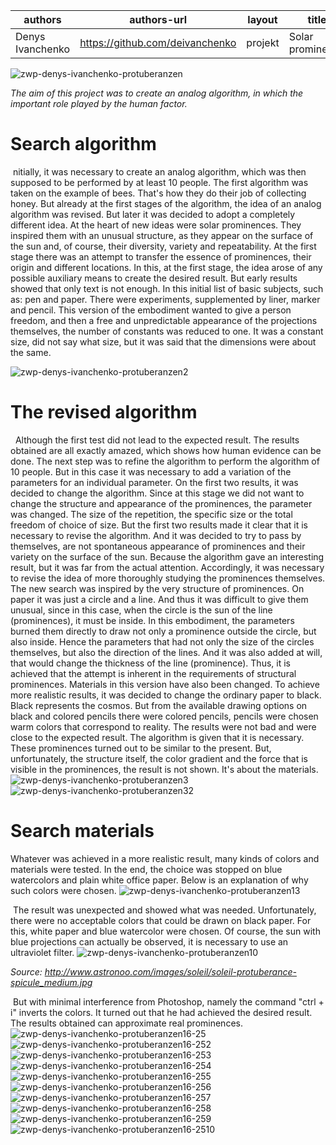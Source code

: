 | authors | authors-url | layout | title | type |
| ------ | ------ | ------ | ------ | ------ |
| Denys Ivanchenko | https://github.com/deivanchenko | projekt | Solar prominence | projekt |

![zwp-denys-ivanchenko-protuberanzen](https://github.com/deivanchenko/gestalten-in-code-1/blob/master/projects/solar-prominence/thumb.png)


*The aim of this project was to create an analog algorithm, in which the important role played by the human factor.*

#  Search algorithm
​
nitially, it was necessary to create an analog algorithm, which was then supposed to be performed by at least 10 people. The first algorithm was taken on the example of bees. That's how they do their job of collecting honey. But already at the first stages of the algorithm, the idea of ​​an analog algorithm was revised. But later it was decided to adopt a completely different idea. At the heart of new ideas were solar prominences. They inspired them with an unusual structure, as they appear on the surface of the sun and, of course, their diversity, variety and repeatability. At the first stage there was an attempt to transfer the essence of prominences, their origin and different locations. In this, at the first stage, the idea arose of any possible auxiliary means to create the desired result. But early results showed that only text is not enough. In this initial list of basic subjects, such as: pen and paper. There were experiments, supplemented by liner, marker and pencil. This version of the embodiment wanted to give a person freedom, and then a free and unpredictable appearance of the projections themselves, the number of constants was reduced to one. It was a constant size, did not say what size, but it was said that the dimensions were about the same.

![zwp-denys-ivanchenko-protuberanzen2](https://github.com/deivanchenko/gestalten-in-code-1/blob/master/projects/solar-prominence/assets/images/Protuberanzen2-thumb.png)

# The revised algorithm
​
​
Although the first test did not lead to the expected result. The results obtained are all exactly amazed, which shows how human evidence can be done.
The next step was to refine the algorithm to perform the algorithm of 10 people. But in this case it was necessary to add a variation of the parameters for an individual parameter. On the first two results, it was decided to change the algorithm. Since at this stage we did not want to change the structure and appearance of the prominences, the parameter was changed. The size of the repetition, the specific size or the total freedom of choice of size. But the first two results made it clear that it is necessary to revise the algorithm. And it was decided to try to pass by themselves, are not spontaneous appearance of prominences and their variety on the surface of the sun. Because the algorithm gave an interesting result, but it was far from the actual attention.
Accordingly, it was necessary to revise the idea of ​​more thoroughly studying the prominences themselves.
The new search was inspired by the very structure of prominences.
On paper it was just a circle and a line. And thus it was difficult to give them unusual, since in this case, when the circle is the sun of the line (prominences), it must be inside.
In this embodiment, the parameters burned them directly to draw not only a prominence outside the circle, but also inside. Hence the parameters that had not only the size of the circles themselves, but also the direction of the lines. And it was also added at will, that would change the thickness of the line (prominence). Thus, it is achieved that the attempt is inherent in the requirements of structural prominences.
Materials in this version have also been changed. To achieve more realistic results, it was decided to change the ordinary paper to black. Black represents the cosmos. But from the available drawing options on black and colored pencils there were colored pencils, pencils were chosen warm colors that correspond to reality.
The results were not bad and were close to the expected result.
The algorithm is given that it is necessary. These prominences turned out to be similar to the present. But, unfortunately, the structure itself, the color gradient and the force that is visible in the prominences, the result is not shown. It's about the materials.
![zwp-denys-ivanchenko-protuberanzen3](https://github.com/deivanchenko/gestalten-in-code-1/blob/master/projects/solar-prominence/assets/images/Protuberanzen3-thumb.png)
![zwp-denys-ivanchenko-protuberanzen32](https://github.com/deivanchenko/gestalten-in-code-1/blob/master/projects/solar-prominence/assets/images/Protuberanzen32-thumb.png)

# Search materials
Whatever was achieved in a more realistic result, many kinds of colors and materials were tested.
In the end, the choice was stopped on blue watercolors and plain white office paper. Below is an explanation of why such colors were chosen.
![zwp-denys-ivanchenko-protuberanzen13](https://github.com/deivanchenko/gestalten-in-code-1/blob/master/projects/solar-prominence/assets/images/Protuberanzen13-thumb.png)


​
The result was unexpected and showed what was needed.
Unfortunately, there were no acceptable colors that could be drawn on black paper.
For this, white paper and blue watercolor were chosen.
Of course, the sun with blue projections can actually be observed, it is necessary to use an ultraviolet filter.
![zwp-denys-ivanchenko-protuberanzen10](https://github.com/deivanchenko/gestalten-in-code-1/blob/master/projects/solar-prominence/assets/images/Protuberanzen10-thumb.png)

*Source: http://www.astronoo.com/images/soleil/soleil-protuberance-spicule_medium.jpg*

​
But with minimal interference from Photoshop, namely the command "ctrl + i" inverts the colors.
It turned out that he had achieved the desired result.
The results obtained can approximate real prominences.
![zwp-denys-ivanchenko-protuberanzen16-25](https://github.com/deivanchenko/gestalten-in-code-1/blob/master/projects/solar-prominence/assets/images/Protuberanzen16-25-thumb.png)
![zwp-denys-ivanchenko-protuberanzen16-252](https://github.com/deivanchenko/gestalten-in-code-1/blob/master/projects/solar-prominence/assets/images/Protuberanzen16-252-thumb.png)
![zwp-denys-ivanchenko-protuberanzen16-253](https://github.com/deivanchenko/gestalten-in-code-1/blob/master/projects/solar-prominence/assets/images/Protuberanzen16-253-thumb.png)
![zwp-denys-ivanchenko-protuberanzen16-254](https://github.com/deivanchenko/gestalten-in-code-1/blob/master/projects/solar-prominence/assets/images/Protuberanzen16-254-thumb.png)
![zwp-denys-ivanchenko-protuberanzen16-255](https://github.com/deivanchenko/gestalten-in-code-1/blob/master/projects/solar-prominence/assets/images/Protuberanzen16-255-thumb.png)
![zwp-denys-ivanchenko-protuberanzen16-256](https://github.com/deivanchenko/gestalten-in-code-1/blob/master/projects/solar-prominence/assets/images/Protuberanzen16-256-thumb.png)
![zwp-denys-ivanchenko-protuberanzen16-257](https://github.com/deivanchenko/gestalten-in-code-1/blob/master/projects/solar-prominence/assets/images/Protuberanzen16-257-thumb.png)
![zwp-denys-ivanchenko-protuberanzen16-258](https://github.com/deivanchenko/gestalten-in-code-1/blob/master/projects/solar-prominence/assets/images/Protuberanzen16-258-thumb.png)
![zwp-denys-ivanchenko-protuberanzen16-259](https://github.com/deivanchenko/gestalten-in-code-1/blob/master/projects/solar-prominence/assets/images/Protuberanzen16-259-thumb.png)
![zwp-denys-ivanchenko-protuberanzen16-2510](https://github.com/deivanchenko/gestalten-in-code-1/blob/master/projects/solar-prominence/assets/images/Protuberanzen16-2510-thumb.png)
